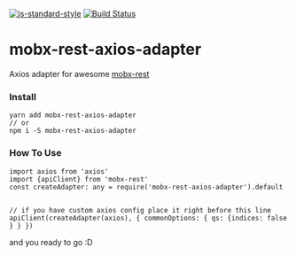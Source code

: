 [![js-standard-style](https://cdn.rawgit.com/feross/standard/master/badge.svg)](http://standardjs.com)
[![Build Status](https://travis-ci.org/IranTip/mobx-rest-axios-adapter.svg?branch=master)](https://travis-ci.org/n1arash/mobx-rest-axios-adapter)
# mobx-rest-axios-adapter

Axios adapter for awesome [mobx-rest](https://github.com/masylum/mobx-rest)

### Install
```
yarn add mobx-rest-axios-adapter
// or
npm i -S mobx-rest-axios-adapter
```

### How To Use

```
import axios from 'axios'
import {apiClient} from 'mobx-rest'
const createAdapter: any = require('mobx-rest-axios-adapter').default


// if you have custom axios config place it right before this line 
apiClient(createAdapter(axios), { commonOptions: { qs: {indices: false } } })
```
and you ready to go :D

